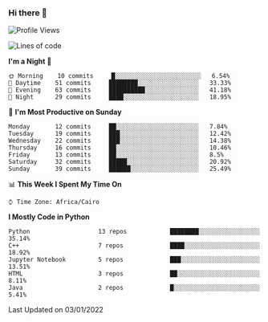 ### Hi there 👋

<!--
**AMR-KELEG/AMR-KELEG** is a ✨ _special_ ✨ repository because its `README.md` (this file) appears on your GitHub profile.

Here are some ideas to get you started:

- 🔭 I’m currently working on ...
- 🌱 I’m currently learning ...
- 👯 I’m looking to collaborate on ...
- 🤔 I’m looking for help with ...
- 💬 Ask me about ...
- 📫 How to reach me: ...
- 😄 Pronouns: ...
- ⚡ Fun fact: ...
-->

<!--START_SECTION:waka-->
![Profile Views](http://img.shields.io/badge/Profile%20Views-2-blue)

![Lines of code](https://img.shields.io/badge/From%20Hello%20World%20I%27ve%20Written-3%20Million%20lines%20of%20code-blue)

**I'm a Night 🦉** 

```text
🌞 Morning    10 commits     █░░░░░░░░░░░░░░░░░░░░░░░░   6.54% 
🌆 Daytime    51 commits     ████████░░░░░░░░░░░░░░░░░   33.33% 
🌃 Evening    63 commits     ██████████░░░░░░░░░░░░░░░   41.18% 
🌙 Night      29 commits     ████░░░░░░░░░░░░░░░░░░░░░   18.95%

```
📅 **I'm Most Productive on Sunday** 

```text
Monday       12 commits     ██░░░░░░░░░░░░░░░░░░░░░░░   7.84% 
Tuesday      19 commits     ███░░░░░░░░░░░░░░░░░░░░░░   12.42% 
Wednesday    22 commits     ███░░░░░░░░░░░░░░░░░░░░░░   14.38% 
Thursday     16 commits     ██░░░░░░░░░░░░░░░░░░░░░░░   10.46% 
Friday       13 commits     ██░░░░░░░░░░░░░░░░░░░░░░░   8.5% 
Saturday     32 commits     █████░░░░░░░░░░░░░░░░░░░░   20.92% 
Sunday       39 commits     ██████░░░░░░░░░░░░░░░░░░░   25.49%

```


📊 **This Week I Spent My Time On** 

```text
⌚︎ Time Zone: Africa/Cairo

```

**I Mostly Code in Python** 

```text
Python                   13 repos            ████████░░░░░░░░░░░░░░░░░   35.14% 
C++                      7 repos             ████░░░░░░░░░░░░░░░░░░░░░   18.92% 
Jupyter Notebook         5 repos             ███░░░░░░░░░░░░░░░░░░░░░░   13.51% 
HTML                     3 repos             ██░░░░░░░░░░░░░░░░░░░░░░░   8.11% 
Java                     2 repos             █░░░░░░░░░░░░░░░░░░░░░░░░   5.41%

```



 Last Updated on 03/01/2022
<!--END_SECTION:waka-->
